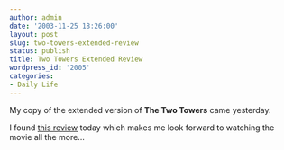 ```yaml
---
author: admin
date: '2003-11-25 18:26:00'
layout: post
slug: two-towers-extended-review
status: publish
title: Two Towers Extended Review
wordpress_id: '2005'
categories:
- Daily Life
---
```

My copy of the extended version of <b>The Two Towers</b> came yesterday.

I found <a href="http://www.polytropos.org/archives/000168.html">this review</a> today which makes me look forward to watching the movie all the more...
